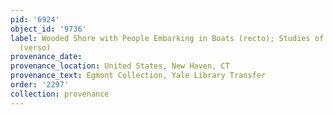 ```yaml
---
pid: '6924'
object_id: '9736'
label: Wooded Shore with People Embarking in Boats (recto); Studies of People in Boats
  (verso)
provenance_date:
provenance_location: United States, New Haven, CT
provenance_text: Egmont Collection, Yale Library Transfer
order: '2297'
collection: provenance
---
```

